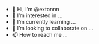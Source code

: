 - 👋 Hi, I’m @extonnn
- 👀 I’m interested in ...
- 🌱 I’m currently learning ...
- 💞️ I’m looking to collaborate on ...
- 📫 How to reach me ...

<!---
extonnn/extonnn is a ✨ special ✨ repository because its `README.md` (this file) appears on your GitHub profile.
You can click the Preview link to take a look at your changes.
--->
